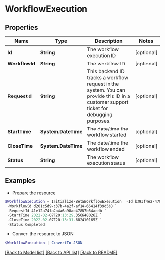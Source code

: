 # WorkflowExecution
## Properties

Name | Type | Description | Notes
------------ | ------------- | ------------- | -------------
**Id** | **String** | The workflow execution ID | [optional] 
**WorkflowId** | **String** | The workflow ID | [optional] 
**RequestId** | **String** | This backend ID tracks a workflow request in the system. You can provide this ID in a customer support ticket for debugging purposes. | [optional] 
**StartTime** | **System.DateTime** | The date/time the workflow started | [optional] 
**CloseTime** | **System.DateTime** | The date/time the workflow ended | [optional] 
**Status** | **String** | The workflow execution status | [optional] 

## Examples

- Prepare the resource
```powershell
$WorkflowExecution = Initialize-BetaWorkflowExecution  -Id b393f4e2-4785-4d7f-ab27-3a6b8ded4c81 `
 -WorkflowId d201c5d9-d37b-4a2f-af14-66414f39d568 `
 -RequestId 41e12a74fa7b4a6a98ae47887b64acdb `
 -StartTime 2022-02-07T20:13:29.356648026Z `
 -CloseTime 2022-02-07T20:13:31.682410165Z `
 -Status Completed
```

- Convert the resource to JSON
```powershell
$WorkflowExecution | ConvertTo-JSON
```

[[Back to Model list]](../README.md#documentation-for-models) [[Back to API list]](../README.md#documentation-for-api-endpoints) [[Back to README]](../README.md)

